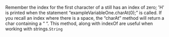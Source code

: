 Remember the index for the first character of a still has an index of zero; 'H' is printed when the statement “exampleVariableOne.charAt(0);” is called. If you recall an index where there is a space, the “charAt” method will return a char containing a “ “. This method, along with indexOf are useful when working with strings.`String`


